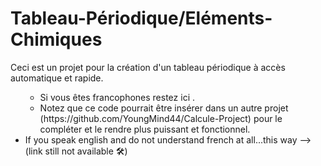 # Tableau-Périodique/Eléments-Chimiques
Ceci est un projet pour la création d'un tableau périodique à accès automatique et rapide.

<ul>
  <ul><li>Si vous êtes francophones restez ici .</li>
  <li>Notez que ce code pourrait être insérer dans un autre projet (https://github.com/YoungMind44/Calcule-Project)
  pour le compléter et le rendre plus puissant et fonctionnel.</li></ul>




  <li>If you speak english and do not understand french at all...this way --> (link still not available 🛠)</li>
</ul>
